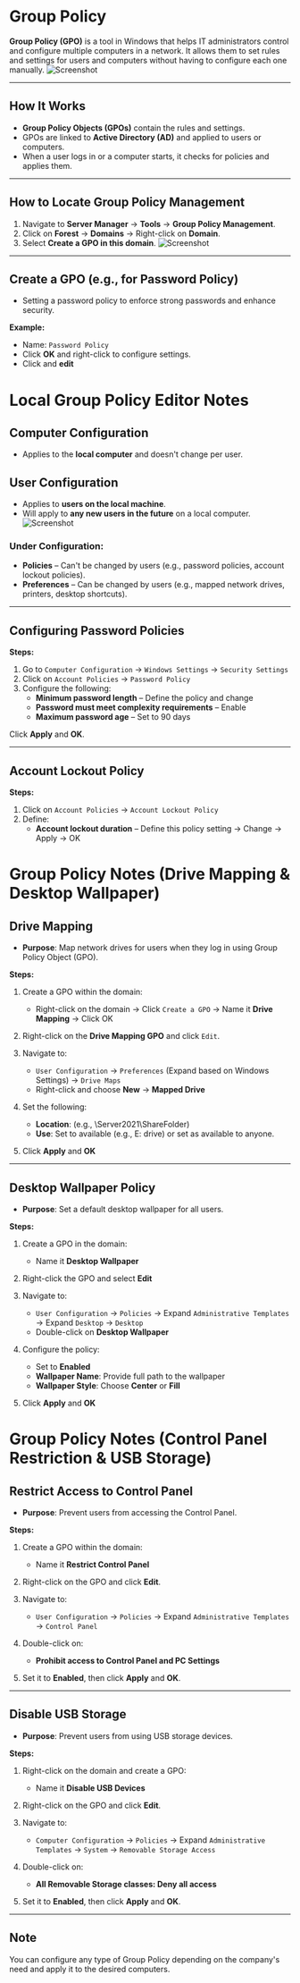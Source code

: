 # Group Policy

**Group Policy (GPO)** is a tool in Windows that helps IT administrators control and configure multiple computers in a network. It allows them to set rules and settings for users and computers without having to configure each one manually.
![Screenshot](images/screenshot66.jpg)

---
## How It Works

- **Group Policy Objects (GPOs)** contain the rules and settings.
- GPOs are linked to **Active Directory (AD)** and applied to users or computers.
- When a user logs in or a computer starts, it checks for policies and applies them.

---
## How to Locate Group Policy Management

1. Navigate to **Server Manager** → **Tools** → **Group Policy Management**.
2. Click on **Forest** → **Domains** → Right-click on **Domain**.
3. Select **Create a GPO in this domain**.
![Screenshot](images/screenshot006.jpg)

---

## Create a GPO (e.g., for Password Policy)

- Setting a password policy to enforce strong passwords and enhance security.

**Example:**
- Name: `Password Policy`
- Click **OK** and right-click to configure settings.
- Click and **edit** 
# Local Group Policy Editor Notes

## Computer Configuration
- Applies to the **local computer** and doesn't change per user.

## User Configuration
- Applies to **users on the local machine**.
- Will apply to **any new users in the future** on a local computer.
![Screenshot](images/screenshot007.jpg)
### Under Configuration:
- **Policies** – Can't be changed by users (e.g., password policies, account lockout policies).
- **Preferences** – Can be changed by users (e.g., mapped network drives, printers, desktop shortcuts).

---
## Configuring Password Policies

**Steps:**
1. Go to `Computer Configuration` → `Windows Settings` → `Security Settings`
2. Click on `Account Policies` → `Password Policy`
3. Configure the following:
   - **Minimum password length** – Define the policy and change
   - **Password must meet complexity requirements** – Enable
   - **Maximum password age** – Set to 90 days

Click **Apply** and **OK**.

---

## Account Lockout Policy

**Steps:**

1. Click on `Account Policies` → `Account Lockout Policy`
2. Define:
   - **Account lockout duration** – Define this policy setting → Change → Apply → OK

# Group Policy Notes (Drive Mapping & Desktop Wallpaper)

## Drive Mapping

- **Purpose**: Map network drives for users when they log in using Group Policy Object (GPO).

**Steps:**

1. Create a GPO within the domain:
   - Right-click on the domain → Click `Create a GPO` → Name it **Drive Mapping** → Click OK

2. Right-click on the **Drive Mapping GPO** and click `Edit`.

3. Navigate to:
   - `User Configuration` → `Preferences` (Expand based on Windows Settings) → `Drive Maps`  
   - Right-click and choose **New** → **Mapped Drive**

4. Set the following:
   - **Location**: (e.g., \\Server2021\ShareFolder)
   - **Use**: Set to available (e.g., E: drive) or set as available to anyone.

5. Click **Apply** and **OK**

---

## Desktop Wallpaper Policy

- **Purpose**: Set a default desktop wallpaper for all users.

**Steps:**

1. Create a GPO in the domain:
   - Name it **Desktop Wallpaper**

2. Right-click the GPO and select **Edit**

3. Navigate to:
   - `User Configuration` → `Policies` → Expand `Administrative Templates` → Expand `Desktop` → `Desktop`  
   - Double-click on **Desktop Wallpaper**

4. Configure the policy:
   - Set to **Enabled**
   - **Wallpaper Name**: Provide full path to the wallpaper
   - **Wallpaper Style**: Choose **Center** or **Fill**

5. Click **Apply** and **OK**

# Group Policy Notes (Control Panel Restriction & USB Storage)

## Restrict Access to Control Panel

- **Purpose**: Prevent users from accessing the Control Panel.

**Steps:**

1. Create a GPO within the domain:
   - Name it **Restrict Control Panel**

2. Right-click on the GPO and click **Edit**.

3. Navigate to:
   - `User Configuration` → `Policies` → Expand `Administrative Templates` → `Control Panel`

4. Double-click on:
   - **Prohibit access to Control Panel and PC Settings**

5. Set it to **Enabled**, then click **Apply** and **OK**.

---

## Disable USB Storage

- **Purpose**: Prevent users from using USB storage devices.

**Steps:**

1. Right-click on the domain and create a GPO:
   - Name it **Disable USB Devices**

2. Right-click on the GPO and click **Edit**.

3. Navigate to:
   - `Computer Configuration` → `Policies` → Expand `Administrative Templates` → `System` → `Removable Storage Access`

4. Double-click on:
   - **All Removable Storage classes: Deny all access**

5. Set it to **Enabled**, then click **Apply** and **OK**.

---

## Note

You can configure any type of Group Policy depending on the company's need and apply it to the desired computers.
